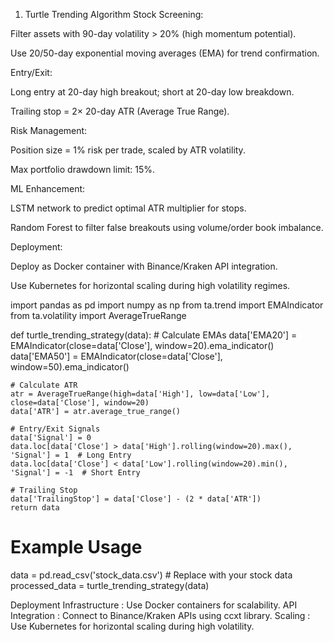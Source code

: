 1. Turtle Trending Algorithm
Stock Screening:

Filter assets with 90-day volatility > 20% (high momentum potential).

Use 20/50-day exponential moving averages (EMA) for trend confirmation.

Entry/Exit:

Long entry at 20-day high breakout; short at 20-day low breakdown.

Trailing stop = 2× 20-day ATR (Average True Range).

Risk Management:

Position size = 1% risk per trade, scaled by ATR volatility.

Max portfolio drawdown limit: 15%.

ML Enhancement:

LSTM network to predict optimal ATR multiplier for stops.

Random Forest to filter false breakouts using volume/order book imbalance.

Deployment:

Deploy as Docker container with Binance/Kraken API integration.

Use Kubernetes for horizontal scaling during high volatility regimes.

import pandas as pd
import numpy as np
from ta.trend import EMAIndicator
from ta.volatility import AverageTrueRange

def turtle_trending_strategy(data):
    # Calculate EMAs
    data['EMA20'] = EMAIndicator(close=data['Close'], window=20).ema_indicator()
    data['EMA50'] = EMAIndicator(close=data['Close'], window=50).ema_indicator()

    # Calculate ATR
    atr = AverageTrueRange(high=data['High'], low=data['Low'], close=data['Close'], window=20)
    data['ATR'] = atr.average_true_range()

    # Entry/Exit Signals
    data['Signal'] = 0
    data.loc[data['Close'] > data['High'].rolling(window=20).max(), 'Signal'] = 1  # Long Entry
    data.loc[data['Close'] < data['Low'].rolling(window=20).min(), 'Signal'] = -1  # Short Entry

    # Trailing Stop
    data['TrailingStop'] = data['Close'] - (2 * data['ATR'])
    return data

# Example Usage
data = pd.read_csv('stock_data.csv')  # Replace with your stock data
processed_data = turtle_trending_strategy(data)

Deployment
Infrastructure : Use Docker containers for scalability.
API Integration : Connect to Binance/Kraken APIs using ccxt library.
Scaling : Use Kubernetes for horizontal scaling during high volatility.
